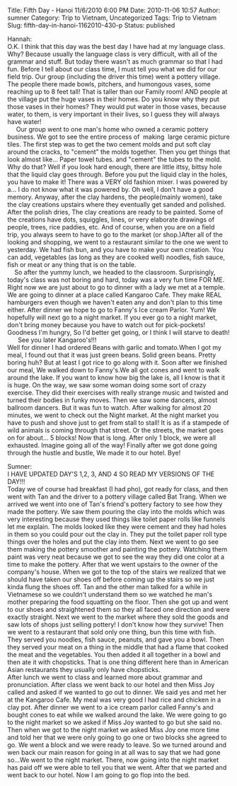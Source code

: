 Title: Fifth Day - Hanoi 11/6/2010 6:00 PM
Date: 2010-11-06 10:57
Author: sumner
Category: Trip to Vietnam, Uncategorized
Tags: Trip to Vietnam
Slug: fifth-day-in-hanoi-1162010-430-p
Status: published

Hannah:  
O.K. I think that this day was the best day I have had at my language
class. Why? Because usually the language class is very difficult, with
all of the grammar and stuff. But today there wasn't as much grammar so
that I had  fun. Before I tell about our class time, I must tell you
what we did for our field trip. Our group (including the driver this
time) went a pottery village. The people there made bowls, pitchers, and
humongous vases, some reaching up to 8 feet tall! That is taller
than our Family room! AND people at the village put the huge vases in
their homes. Do you know why they put those vases in their homes? They
would put water in those vases, because water, to them, is very
important in their lives, so I guess they will always have water!  
     Our group went to one man's home who owned a ceramic pottery
business. We got to see the entire process of  making  large ceramic
picture tiles. The first step was to get the two cement molds and put
soft clay around the cracks, to "cement" the molds together. Then you
get things that look almost like... Paper towel tubes. and "cement"
the tubes to the mold. Why do that? Well if you look hard enough, there
are little ittsy, bittsy hole that the liquid clay goes through. Before
you put the liquid clay in the holes, you have to make it! There was a
VERY old fashion mixer. I was powered by a... I do not know what it was
powered by. Oh well, I don't have a good memory. Anyway, after the clay
hardens, the people(mainly women), take the clay creations upstairs
where they eventually get sanded and polished. After the polish dries,
The clay creations are ready to be painted. Some of the creations have
dots, squiggles, lines, or very elaborate drawings of people, trees,
rice paddies, etc. And of course, when you are on a field trip, you
always seem to have to go to the market (or shop.)After all of the
looking and shopping, we went to a restaurant similar to the one we went
to yesterday. We had fish bun, and you have to make your own creation.
You can add, vegetables (as long as they are cooked well) noodles, fish
sauce, fish or meat or any thing that is on the table.  
    So after the yummy lunch, we headed to the classroom. Surprisingly,
today's class was not boring and hard, today was a very fun time FOR ME.
Right now we are just about to go to dinner with a lady we met at a
temple. We are going to dinner at a place called Kangaroo Cafe. They
make REAL hamburgers even though we haven't eaten any and don't plan to
this time either. After dinner we hope to go to Fanny's Ice cream
Parlor. Yum! We hopefully will next go to a night market. If you ever go
to a night market, don't bring money because you have to watch out for
pick-pockets! Goodness I'm hungry, So I'd better get going, or I think I
will starve to death!  
      See you later Kangaroo's!!!  
Well for dinner I had ordered Beans with garlic and tomato.When I got my
meal, I found out that it was just green beans. Solid green beans.
Pretty boring huh? But at least I got rice to go along with it. Soon
after we finished our meal, We walked down to Fanny's.We all got cones
and went to walk around the lake. If you want to know how big the lake
is, all I know is that it is huge. On the way, we saw some woman doing
some sort of crazy  exercise. They did their exercises with really
strange music and twisted and turned their bodies in funky moves. Then
we saw some dancers, almost ballroom dancers. But it was fun to watch.
After walking for almost 20 minutes, we went to check out the Night
market. At the night market you have to push and shove just to get from
stall to stall! It is as if a stampede of wild animals is coming through
that street. Or the streets, the market goes on for about... 5 blocks!
Now that is long. After only 1 block, we were all exhausted. Imagine
going all of the way! Finally after we got done going through the hustle
and bustle, We made it to our hotel. Bye!

Sumner:  
I HAVE UPDATED DAY'S 1,2, 3, AND 4 SO READ MY VERSIONS OF THE DAY!!!  
Today we of course had breakfast (I had pho), got ready for class, and
then went with Tan and the driver to a pottery village called Bat Trang.
When we arrived we went into one of Tan's friend's pottery factory to
see how they made the pottery. We saw them pouring the clay into the
molds which was very interesting because they used things like toilet
paper rolls like funnels let me explain. The molds looked like they were
cement and they had holes in them so you could pour out the clay in.
They put the toilet paper roll type things over the holes and put the
clay into them. Next we went to go see them making the pottery smoother
and painting the pottery. Watching them paint was very neat because we
got to see the way they did one color at a time to make the pottery.
After that we went upstairs to the owner of the company's house. When we
got to the top of the stairs we realized that we should have taken our
shoes off before coming up the stairs so we just kinda flung the shoes
off. Tan and the other man talked for a while in Vietnamese so we
couldn't understand them so we watched he man's mother preparing the
food squatting on the floor. Then she got up and went to our shoes and
straightened them so they all faced one direction and were exactly
straight. Next we went to the market where they sold the goods and saw
lots of shops just selling pottery! I don't know how they survive! Then
we went to a restaurant that sold only one thing, bun this time with
fish. They served you noodles, fish sauce, peanuts, and gave you a bowl.
Then they served your meat on a thing in the middle that had a flame
that cooked the meat and the vegetables. You then added it all together
in a bowl and then ate it with chopsticks. That is one thing different
here than in American Asian restaurants they usually only have
chopsticks.  
After lunch we went to class and learned more about grammar and
pronunciation. After class we went back to our hotel and then Miss Joy
called and asked if we wanted to go out to dinner. We said yes and met
her at the Kangaroo Cafe. My meal was very good I had rice and chicken
in a clay pot. After dinner we went to a ice cream parlor called Fanny's
and bought cones to eat while we walked around the lake. We were going
to go to the night market so we asked if Miss Joy wanted to go but she
said no. Then when we got to the night market we asked Miss Joy one more
time and told her that we were only going to go one or two blocks she
agreed to go. We went a block and we were ready to leave. So we turned
around and wen back our main reason for going in at all was to say that
we had gone so...We went to the night market. There, now going into the
night market has paid off we were able to tell you that we went. After
that we parted and went back to our hotel. Now I am going to go flop
into the bed.
